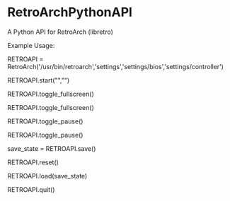 RetroArchPythonAPI
==================

A Python API for RetroArch (libretro)


Example Usage:

RETROAPI = RetroArch('/usr/bin/retroarch','settings','settings/bios','settings/controller')

RETROAPI.start("<Game Path>","<Libretro Plugin Path>")

RETROAPI.toggle_fullscreen()

RETROAPI.toggle_fullscreen()

RETROAPI.toggle_pause()

RETROAPI.toggle_pause()

save_state = RETROAPI.save()

RETROAPI.reset()

RETROAPI.load(save_state)

RETROAPI.quit()
